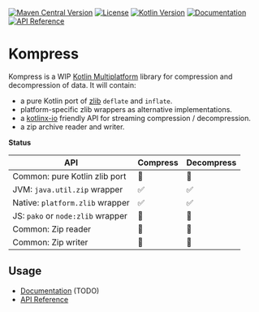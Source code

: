 [![Maven Central Version](https://img.shields.io/maven-central/v/kompress/kompress?label=Maven)](https://central.sonatype.com/namespace/kompress)
[![License](https://img.shields.io/github/license/sargunv/kompress?label=License)](https://github.com/sargunv/kompress/blob/main/LICENSE)
[![Kotlin Version](https://img.shields.io/badge/dynamic/toml?url=https%3A%2F%2Fraw.githubusercontent.com%2Fsargunv%2Fkompress%2Frefs%2Fheads%2Fmain%2Fgradle%2Flibs.versions.toml&query=versions.gradle-kotlin&prefix=v&logo=kotlin&label=Kotlin)](./gradle/libs.versions.toml)
[![Documentation](https://img.shields.io/badge/Documentation-blue?logo=MaterialForMkDocs&logoColor=white)](https://sargunv.github.io/kompress/)
[![API Reference](https://img.shields.io/badge/API_Reference-blue?logo=Kotlin&logoColor=white)](https://sargunv.github.io/kompress/api/)

# Kompress

Kompress is a WIP [Kotlin Multiplatform] library for compression and
decompression of data. It will contain:

- a pure Kotlin port of [zlib] `deflate` and `inflate`.
- platform-specific zlib wrappers as alternative implementations.
- a [kotlinx-io] friendly API for streaming compression / decompression.
- a zip archive reader and writer.

**Status**

| API                               | Compress | Decompress |
|-----------------------------------|----------|------------|
| Common: pure Kotlin zlib port     | 🚫       | 🚧         |
| JVM: `java.util.zip` wrapper      | ✅        | ✅          |
| Native: `platform.zlib` wrapper   | ✅        | ✅          |
| JS: `pako` or `node:zlib` wrapper | 🚫       | 🚫         |
| Common: Zip reader                | 🚫       | 🚫         |
| Common: Zip writer                | 🚫       | 🚫         |

## Usage

- [Documentation](https://sargunv.github.io/kompress/) (TODO)
- [API Reference](https://sargunv.github.io/kompress/api/)

[Kotlin Multiplatform]: https://kotlinlang.org/docs/multiplatform.html

[zlib]: https://www.zlib.net/

[kotlinx-io]: https://github.com/Kotlin/kotlinx-io
